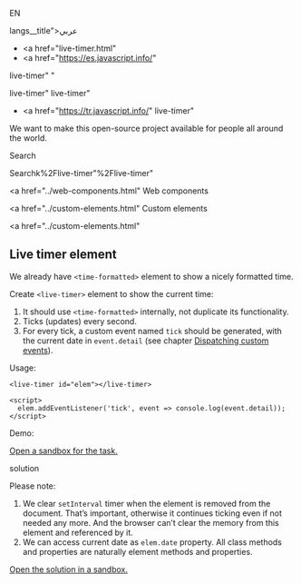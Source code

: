 EN

langs\_\_title">عربي</span></a>

- <a href="live-timer.html"
- <a href="https://es.javascript.info/"

live-timer"
"

<!-- -->

live-timer"
live-timer"

- <a href="https://tr.javascript.info/"
  live-timer"

We want to make this open-source project available for people all around the world.

Search

Searchk%2Flive-timer"%2Flive-timer" </a>

<a href="../web-components.html" Web components</span></a>

<a href="../custom-elements.html" Custom elements</span></a>

<a href="../custom-elements.html"

## Live timer element

We already have `<time-formatted>` element to show a nicely formatted time.

Create `<live-timer>` element to show the current time:

1.  It should use `<time-formatted>` internally, not duplicate its functionality.
2.  Ticks (updates) every second.
3.  For every tick, a custom event named `tick` should be generated, with the current date in `event.detail` (see chapter [Dispatching custom events](../dispatch-events.html)).

Usage:

    <live-timer id="elem"></live-timer>

    <script>
      elem.addEventListener('tick', event => console.log(event.detail));
    </script>

Demo:

[Open a sandbox for the task.](https://plnkr.co/edit/XOf4WbLRLApuuYmr?p=preview)

solution

Please note:

1.  We clear `setInterval` timer when the element is removed from the document. That’s important, otherwise it continues ticking even if not needed any more. And the browser can’t clear the memory from this element and referenced by it.
2.  We can access current date as `elem.date` property. All class methods and properties are naturally element methods and properties.

[Open the solution in a sandbox.](https://plnkr.co/edit/5A1yvhPjyH9RbdoX?p=preview)
